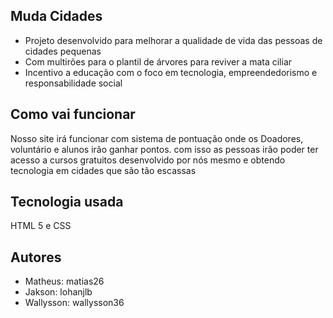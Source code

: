 ## Muda Cidades
 - Projeto desenvolvido para melhorar a qualidade de vida das pessoas de cidades pequenas
 - Com multirões para o plantil de árvores  para reviver a mata ciliar
 - Incentivo a educação com o foco em tecnologia, empreendedorismo e responsabilidade social

## Como vai funcionar
Nosso site irá funcionar com sistema de pontuação onde os Doadores, voluntário e alunos irão ganhar pontos.
com isso as pessoas irão poder ter acesso a cursos gratuitos desenvolvido por nós mesmo e obtendo tecnologia
em cidades que são tão escassas

## Tecnologia usada
HTML 5 e CSS

## Autores
- Matheus: matias26
- Jakson: lohanjlb
- Wallysson: wallysson36
